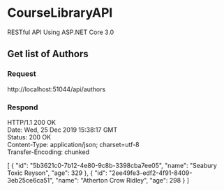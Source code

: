 # CourseLibraryAPI
RESTful API Using ASP.NET Core 3.0

## Get list of Authors

### Request
  http://localhost:51044/api/authors

### Respond

HTTP/1.1 200 OK <br/>
Date: Wed, 25 Dec 2019 15:38:17 GMT <br/>
Status: 200 OK <br/>
Content-Type: application/json; charset=utf-8 <br/>
Transfer-Encoding: chunked <br/>

[
    {
        "id": "5b3621c0-7b12-4e80-9c8b-3398cba7ee05",
        "name": "Seabury Toxic Reyson",
        "age": 329
    },
    {
        "id": "2ee49fe3-edf2-4f91-8409-3eb25ce6ca51",
        "name": "Atherton Crow Ridley",
        "age": 298
    }
]
